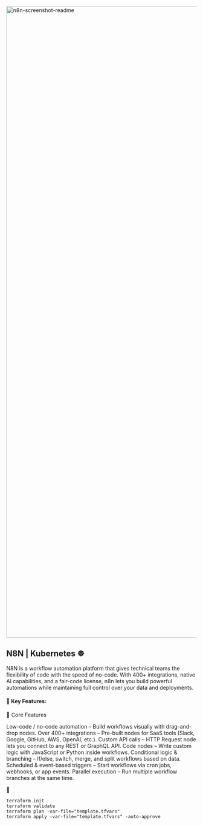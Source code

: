 <img width="2880" height="1670" alt="n8n-screenshot-readme" src="https://github.com/user-attachments/assets/bea465cf-3be2-43b1-aa22-6f4626a35e87" />

## N8N | Kubernetes ☸️
N8N is a workflow automation platform that gives technical teams the flexibility of code with the speed of no-code. With 400+ integrations, native AI capabilities, and a fair-code license, n8n lets you build powerful automations while maintaining full control over your data and deployments.

#### 🎯 Key Features:

🔑 Core Features

Low-code / no-code automation – Build workflows visually with drag-and-drop nodes.
Over 400+ integrations – Pre-built nodes for SaaS tools (Slack, Google, GitHub, AWS, OpenAI, etc.).
Custom API calls – HTTP Request node lets you connect to any REST or GraphQL API.
Code nodes – Write custom logic with JavaScript or Python inside workflows.
Conditional logic & branching – If/else, switch, merge, and split workflows based on data.
Scheduled & event-based triggers – Start workflows via cron jobs, webhooks, or app events.
Parallel execution – Run multiple workflow branches at the same time.


🚀 
```
terraform init
terraform validate
terraform plan -var-file="template.tfvars"
terraform apply -var-file="template.tfvars" -auto-approve
```





